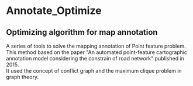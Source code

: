 # Annotate_Optimize
## Optimizing algorithm for map annotation

A series of tools to solve the mapping annotation of Point feature problem.   
This method based on the paper "An automated point-feature cartographic annotation model considering the constrain of road network" published in 2015.    
It used the concept of conflict graph and the maximum clique problem in graph theory.
